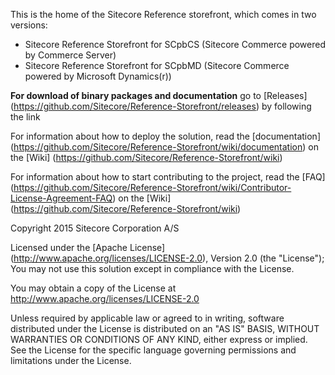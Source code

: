 This is the home of the Sitecore Reference storefront, which comes in two versions:
- Sitecore Reference Storefront for SCpbCS (Sitecore Commerce powered by Commerce Server)
- Sitecore Reference Storefront for SCpbMD (Sitecore Commerce powered by Microsoft Dynamics(r))

**For download of binary packages and documentation** go to [Releases] (https://github.com/Sitecore/Reference-Storefront/releases)  by following the link

For information about how to deploy the solution, read the [documentation] (https://github.com/Sitecore/Reference-Storefront/wiki/documentation) on the [Wiki] (https://github.com/Sitecore/Reference-Storefront/wiki)  

For information about how to start contributing to the project, read the [FAQ] (https://github.com/Sitecore/Reference-Storefront/wiki/Contributor-License-Agreement-FAQ) on the [Wiki] (https://github.com/Sitecore/Reference-Storefront/wiki) 


Copyright 2015 Sitecore Corporation A/S

Licensed under the [Apache License] (http://www.apache.org/licenses/LICENSE-2.0), Version 2.0 (the "License");
You may not use this solution except in compliance with the License.

You may obtain a copy of the License at http://www.apache.org/licenses/LICENSE-2.0

Unless required by applicable law or agreed to in writing, software distributed under the License is distributed on an "AS IS" BASIS, WITHOUT WARRANTIES OR CONDITIONS OF ANY KIND, either express or implied.
See the License for the specific language governing permissions and limitations under the License.

